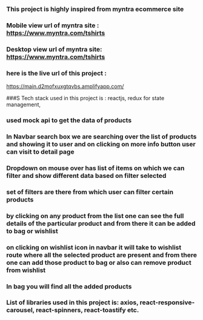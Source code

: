 ### This project is highly inspired from myntra ecommerce site
### Mobile view url  of myntra site : https://www.myntra.com/tshirts

### Desktop view url of myntra site:  https://www.myntra.com/tshirts

### here is the live url of this project :
 https://main.d2mofxuxgtqvbs.amplifyapp.com/

###S Tech stack used in this project is : reactjs, redux for state management, 
### used mock api to get the data of products
### In Navbar search box we are searching over the list of products and showing it to user and on clicking on more info button user can visit to detail page

### Dropdown on mouse over has list of items on which we can filter and show     different data based on filter selected

### set of filters are there from which user can filter certain products
### by clicking on any product from the list one can see the full details of the particular product and from there it can be added to bag or wishlist

### on clicking on wishlist icon in navbar it will take to wishlist route where all the selected product are present and from there one can add those product to bag or also can remove product from wishlist

### In bag you will find all the added products 

### List of libraries used in this project is: axios, react-responsive-carousel, react-spinners, react-toastify etc.




